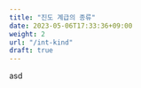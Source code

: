 ```yaml
---
title: "진도 계급의 종류"
date: 2023-05-06T17:33:36+09:00
weight: 2
url: "/int-kind"
draft: true
---
```

asd
